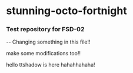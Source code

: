 # stunning-octo-fortnight
### Test repository for FSD-02
--
Changing something in this file!!

make some modifications too!!

hello ttshadow is here hahahhahaha!
